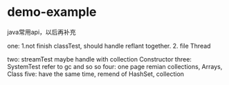 # demo-example
java常用api，以后再补充
 
 one:
 1.not finish classTest, should handle reflant together.
 2. file Thread

 two:
 streamTest maybe handle with collection Constructor
 three:
 SystemTest refer to gc and so so 
 four:
 one page remian collections, Arrays, Class
 five:
 have the same time, remend of HashSet, collection
